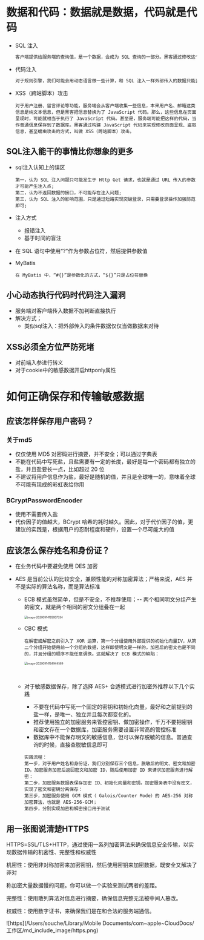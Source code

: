 # 数据和代码：数据就是数据，代码就是代码

- SQL 注入

  ```tex
  客户端提供给服务端的查询值，是一个数据，会成为 SQL 查询的一部分。黑客通过修改这个值注入一些 SQL，来达到在服务端运行 SQL 的目的，相当于把查询条件的数据变为了查询代码。这种攻击方式，叫做 SQL 注入。
  ```

- 代码注入

  ```tex
  对于规则引擎，我们可能会用动态语言做一些计算，和 SQL 注入一样外部传入的数据只能当做数据使用，如果被黑客利用传入了代码，那么代码可能就会被动态执行。这种攻击方式，叫做代码注入
  ```

- XSS（跨站脚本）攻击

  ```
  对于用户注册、留言评论等功能，服务端会从客户端收集一些信息，本来用户名、邮箱这类信息是纯文本信息，但是黑客把信息替换为了 JavaScript 代码。那么，这些信息在页面呈现时，可能就相当于执行了 JavaScript 代码。甚至是，服务端可能把这样的代码，当作普通信息保存到了数据库。黑客通过构建 JavaScript 代码来实现修改页面呈现、盗取信息，甚至蠕虫攻击的方式，叫做 XSS（跨站脚本）攻击。
  ```

## SQL注入能干的事情比你想象的更多

- sql注入认知上的误区

  ```
  第一，认为 SQL 注入问题只可能发生于 Http Get 请求，也就是通过 URL 传入的参数才可能产生注入点;
  第二，认为不返回数据的接口，不可能存在注入问题;
  第三，认为 SQL 注入的影响范围，只是通过短路实现突破登录，只需要登录操作加强防范即可;
  ```

- 注入方式

  - 报错注入
  - 基于时间的盲注

- 在 SQL 语句中使用“?”作为参数占位符，然后提供参数值

- MyBatis 

  ```
  在 MyBatis 中，“#{}”是参数化的方式，“${}”只是占位符替换
  ```

## 小心动态执行代码时代码注入漏洞

- 服务端对客户端传入数据不加判断直接执行
- 解决方式；
  - 类似sql注入：把外部传入的条件数据仅仅当做数据来对待

## XSS必须全方位严防死堵

- 对前端入参进行转义
- 对于cookie中的敏感数据开启httponly属性



# 如何正确保存和传输敏感数据

## 应该怎样保存用户密码？

### 关于md5
- 仅仅使用 MD5 对密码进行摘要，并不安全；可以通过字典表
- 不能在代码中写死盐，且盐需要有一定的长度，最好是每一个密码都有独立的盐，并且盐要长一点，比如超过 20 位
- 不建议将用户信息作为盐，最好是随机的值，并且是全球唯一的，意味着全球不可能有现成的彩虹表给你用

### BCryptPasswordEncoder

- 使用不需要传入盐
- 代价因子的值越大，BCrypt 哈希的耗时越久。因此，对于代价因子的值，更建议的实践是，根据用户的忍耐程度和硬件，设置一个尽可能大的值



## 应该怎么保存姓名和身份证？

- 在业务代码中要避免使用 DES 加密

- AES 是当前公认的比较安全，兼顾性能的对称加密算法；严格来说，AES 并不是实际的算法名称，而是算法标准

  - ECB 模式虽然简单，但是不安全，不推荐使用；-- 两个相同明文分组产生的密文，就是两个相同的密文分组叠在一起

    <img src="/Users/souche/Library/Mobile Documents/com~apple~CloudDocs/工作区/md_include_image/image-20200914165007334.png" alt="image-20200914165007334" style="zoom:50%;" />

  - CBC 模式

    ```
    在解密或解密之前引入了 XOR 运算，第一个分组使用外部提供的初始化向量IV，从第二个分组开始使用前一个分组的数据，这样即使明文是一样的，加密后的密文也是不同的，并且分组的顺序不能任意调换。这就解决了 ECB 模式的缺陷：
    ```

    <img src="/Users/souche/Library/Mobile Documents/com~apple~CloudDocs/工作区/md_include_image/image-20200914164944589.png" alt="image-20200914164944589" style="zoom:50%;" />

    ​	

  - 对于敏感数据保存，除了选择 AES+ 合适模式进行加密外推荐以下几个实践

    - 不要在代码中写死一个固定的密钥和初始化向量，最好和之前提到的盐一样，是唯一、独立并且每次都变化的。
    - 推荐使用独立的加密服务来管控密钥、做加密操作，千万不要把密钥和密文存在一个数据库，加密服务需要设置非常高的管控标准
    - 数据库中不能保存明文的敏感信息，但可以保存脱敏的信息。普通查询的时候，直接查脱敏信息即可

    ```
    实践流程：
    第一步，对于用户姓名和身份证，我们分别保存三个信息，脱敏后的明文、密文和加密ID。加密服务加密后返回密文和加密 ID，随后使用加密 ID 来请求加密服务进行解密：
    第二步，加密服务数据表保存加密 ID、初始化向量和密钥。加密服务表中没有密文，实现了密文和密钥分离保存：
    第三步，加密服务使用 GCM 模式（ Galois/Counter Mode）的 AES-256 对称加密算法，也就是 AES-256-GCM；
    第四步，分别实现加密和解密接口用于测试
    ```

    

## 用一张图说清楚HTTPS

 HTTPS=SSL/TLS+HTTP，通过使用一系列加密算法来确保信息安全传输，以实现数据传输的机密性、完整性和权威性

机密性：使用非对称加密来加密密钥，然后使用密钥来加密数据，既安全又解决了非对

称加密大量数据慢的问题。你可以做一个实验来测试两者的差距。

完整性：使用散列算法对信息进行摘要，确保信息完整无法被中间人篡改。

权威性：使用数字证书，来确保我们是在和合法的服务端通信。

![https](/Users/souche/Library/Mobile Documents/com~apple~CloudDocs/工作区/md_include_image/https.png)
